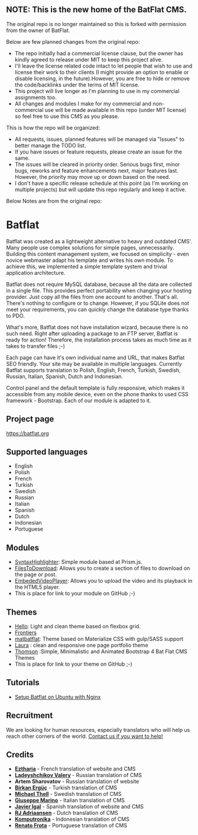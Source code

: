 ## NOTE: This is the new home of the BatFlat CMS. 

The original repo is no longer maintained so this is forked with permission from the owner of BatFlat. 

Below are few planned changes from the original repo:

* The repo initially had a commercial license clause, but the owner has kindly agreed to release under MIT to keep this project alive.
* I'll leave the license related code intact to let people that wish to use and license their work to their clients (I might provide an option to enable or disable licensing, in the future).However, you are free to hide or remove the code/backlinks under the terms of MIT license. 
* This project will live longer as I'm planning to use in my commercial assignments too.
* All changes and modules I make for my commercial and non-commercial use will be made available in this repo (under MIT license) so feel free to use this CMS as you please. 

This is how the repo will be organized:

* All requests, issues, planned features will be managed via "Issues" to better manage the TODO list.
* If you have issues or feature requests, please create an issue for the same.
* The issues will be cleared in priority order. Serious bugs first, minor bugs, reworks and feature enhancements next, major features last. However, the priority may move up or down based on the need.
* I don't have a specific release schedule at this point (as I'm working on multiple projects) but will update this repo regularly and keep it active.
 

Below Notes are from the original repo:

Batflat
=======

Batflat was created as a lightweight alternative to heavy and outdated CMS'. Many people use complex solutions for simple pages, unnecessarily. Building this content management system, we focused on simplicity - even novice webmaster adapt his template and writes his own module. To achieve this, we implemented a simple template system and trivial application architecture.

Batflat does not require MySQL database, because all the data are collected in a single file. This provides perfect portability when changing your hosting provider. Just copy all the files from one account to another. That's all. There's nothing to configure or to change. However, if you SQLite does not meet your requirements, you can quickly change the database type thanks to PDO.

What's more, Batflat does not have installation wizard, because there is no such need. Right after uploading a package to an FTP server, Batflat is ready for action! Therefore, the installation process takes as much time as it takes to transfer files ;-)

Each page can have it's own individual name and URL, that makes Batflat SEO friendly. Your site may be available in multiple languages. Currently Batflat supports translation to Polish, English, French, Turkish, Swedish, Russian, Italian, Spanish, Dutch and Indonesian.

Control panel and the default template is fully responsive, which makes it accessible from any mobile device, even on the phone thanks to used CSS framework - Bootstrap. Each of our module is adapted to it.

## Project page

https://batflat.org

## Supported languages
* English
* Polish
* French
* Turkish
* Swedish
* Russian
* Italian
* Spanish
* Dutch
* Indonesian
* Portuguese

## Modules
* [SyntaxHighlighter](https://github.com/piotr-placzek/BatFlat-SyntaxHighlighter): Simple module based at Prism.js.
* [FilesToDownload](https://github.com/piotr-placzek/BatFlat-FilesToDownload): Allows you to create a section of files to download on the page or post.
* [EmbededVideoPlayer](https://github.com/piotr-placzek/BatFlat-EmbededVideoPlayer): Allows you to upload the video and its playback in the HTML5 player.
* This is place for link to your module on GitHub ;-)

## Themes
* [Hello](https://github.com/michu2k/Hello): Light and clean theme based on flexbox grid.
* [Frontiers](https://github.com/iskono/batflat-themes/tree/master/frontiers)
* [matbatflat](https://github.com/mwasil/matbatflat): Theme based on Materialize CSS with gulp/SASS support
* [Laura](https://github.com/shaplinx/Laura/) :  clean and responsive one page portfolio theme
* [Thomson](https://github.com/shaplinx/Thomson) :Simple, Minimalistic and Animated Bootstrap 4 Bat Flat CMS Themes
* This is place for link to your theme on GitHub ;-)

## Tutorials
* [Setup Batflat on Ubuntu with Nginx](https://websiteforstudents.com/setup-batflat-on-ubuntu-18-04-16-04-18-10-with-nginx-mariadb-and-php-7-2-fpm/)

## Recruitment
We are looking for human resources, especially translators who will help us reach other corners of the world.
[Contact us if you want to help!](https://batflat.org/contact)

## Credits

* **[Eztharia](https://github.com/Eztharia)** - French translation of website and CMS
* **[Ladeyshchikov Valery](mailto:hizimart@gmail.com)** - Russian translation of CMS
* **Artem Sharovatov** - Russian translation of website
* **[Birkan Ergüç](https://github.com/pppedant)** - Turkish translation of CMS
* **[Michael Thell](mailto:michael.silverunit@gmail.com)** - Swedish translation of CMS
* **[Giuseppe Marino](mailto:info@gpmdev.it)** - Italian translation of CMS
* **[Javier Igal](mailto:javier@igal.es)** - Spanish translation of website and CMS
* **[RJ Adriaansen](https://github.com/rjadr)** - Dutch translation of CMS
* **[Komputronika](https://github.com/komputronika)** - Indonesian translation of CMS
* **[Renato Frota](https://github.com/renatofrota)** - Portuguese translation of CMS
